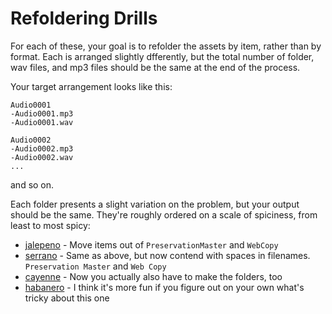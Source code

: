 # Refoldering Drills

For each of these, your goal is to refolder the assets by item, rather than by format. Each is arranged slightly dfferently, but the total number of folder, wav files, and mp3 files should be the same at the end of the process.

Your target arrangement looks like this:

    Audio0001
    -Audio0001.mp3
    -Audio0001.wav

    Audio0002
    -Audio0002.mp3
    -Audio0002.wav
    ...
and so on.

Each folder presents a slight variation on the problem, but your output should be the same. They're roughly ordered on a scale of spiciness, from least to most spicy:
* [jalepeno](jalepeno "Least spicy task") - Move items out of `PreservationMaster` and `WebCopy`
* [serrano](serrano "Spicier indeed") - Same as above, but now contend with spaces in filenames. `Preservation Master` and `Web Copy`
* [cayenne](cayenne "Even spicier") - Now you actually also have to make the folders, too
* [habanero](habanero "Super spicy task") - I think it's more fun if you figure out on your own what's tricky about this one
